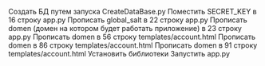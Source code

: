 Создать БД путем запуска CreateDataBase.py
Поместить SECRET_KEY в 16 строку app.py
Прописать global_salt в 22 строку app.py
Прописать domen (домен на котором будет работать приложение) в 23 строку app.py
Прописать domen  в 56 строку templates/account.html
Прописать domen  в 86 строку templates/account.html
Прописать domen  в 91 строку templates/account.html
Установить библиотеки
Запустить app.py

